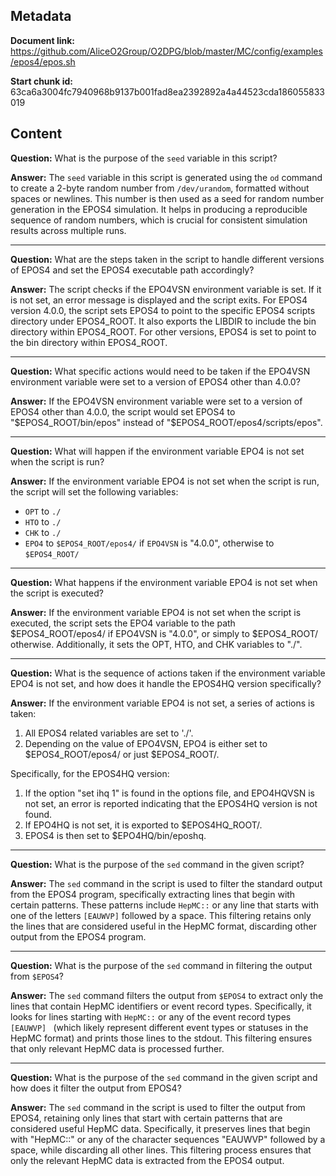 ## Metadata

**Document link:** https://github.com/AliceO2Group/O2DPG/blob/master/MC/config/examples/epos4/epos.sh

**Start chunk id:** 63ca6a3004fc7940968b9137b001fad8ea2392892a4a44523cda186055833019

## Content

**Question:** What is the purpose of the `seed` variable in this script?

**Answer:** The `seed` variable in this script is generated using the `od` command to create a 2-byte random number from `/dev/urandom`, formatted without spaces or newlines. This number is then used as a seed for random number generation in the EPOS4 simulation. It helps in producing a reproducible sequence of random numbers, which is crucial for consistent simulation results across multiple runs.

---

**Question:** What are the steps taken in the script to handle different versions of EPOS4 and set the EPOS4 executable path accordingly?

**Answer:** The script checks if the EPO4VSN environment variable is set. If it is not set, an error message is displayed and the script exits. For EPOS4 version 4.0.0, the script sets EPOS4 to point to the specific EPOS4 scripts directory under EPOS4_ROOT. It also exports the LIBDIR to include the bin directory within EPOS4_ROOT. For other versions, EPOS4 is set to point to the bin directory within EPOS4_ROOT.

---

**Question:** What specific actions would need to be taken if the EPO4VSN environment variable were set to a version of EPOS4 other than 4.0.0?

**Answer:** If the EPO4VSN environment variable were set to a version of EPOS4 other than 4.0.0, the script would set EPOS4 to "$EPOS4_ROOT/bin/epos" instead of "$EPOS4_ROOT/epos4/scripts/epos".

---

**Question:** What will happen if the environment variable EPO4 is not set when the script is run?

**Answer:** If the environment variable EPO4 is not set when the script is run, the script will set the following variables:

- `OPT` to `./`
- `HTO` to `./`
- `CHK` to `./`
- `EPO4` to `$EPOS4_ROOT/epos4/` if `EPO4VSN` is "4.0.0", otherwise to `$EPOS4_ROOT/`

---

**Question:** What happens if the environment variable EPO4 is not set when the script is executed?

**Answer:** If the environment variable EPO4 is not set when the script is executed, the script sets the EPO4 variable to the path $EPOS4_ROOT/epos4/ if EPO4VSN is "4.0.0", or simply to $EPOS4_ROOT/ otherwise. Additionally, it sets the OPT, HTO, and CHK variables to "./".

---

**Question:** What is the sequence of actions taken if the environment variable EPO4 is not set, and how does it handle the EPOS4HQ version specifically?

**Answer:** If the environment variable EPO4 is not set, a series of actions is taken:
1. All EPOS4 related variables are set to './'.
2. Depending on the value of EPO4VSN, EPO4 is either set to $EPOS4_ROOT/epos4/ or just $EPOS4_ROOT/.

Specifically, for the EPOS4HQ version:
1. If the option "set ihq 1" is found in the options file, and EPO4HQVSN is not set, an error is reported indicating that the EPOS4HQ version is not found.
2. If EPO4HQ is not set, it is exported to $EPOS4HQ_ROOT/.
3. EPOS4 is then set to $EPO4HQ/bin/eposhq.

---

**Question:** What is the purpose of the `sed` command in the given script?

**Answer:** The `sed` command in the script is used to filter the standard output from the EPOS4 program, specifically extracting lines that begin with certain patterns. These patterns include `HepMC::` or any line that starts with one of the letters `[EAUWVP]` followed by a space. This filtering retains only the lines that are considered useful in the HepMC format, discarding other output from the EPOS4 program.

---

**Question:** What is the purpose of the `sed` command in filtering the output from `$EPOS4`?

**Answer:** The `sed` command filters the output from `$EPOS4` to extract only the lines that contain HepMC identifiers or event record types. Specifically, it looks for lines starting with `HepMC::` or any of the event record types `[EAUWVP] ` (which likely represent different event types or statuses in the HepMC format) and prints those lines to the stdout. This filtering ensures that only relevant HepMC data is processed further.

---

**Question:** What is the purpose of the `sed` command in the given script and how does it filter the output from EPOS4?

**Answer:** The `sed` command in the script is used to filter the output from EPOS4, retaining only lines that start with certain patterns that are considered useful HepMC data. Specifically, it preserves lines that begin with "HepMC::" or any of the character sequences "EAUWVP" followed by a space, while discarding all other lines. This filtering process ensures that only the relevant HepMC data is extracted from the EPOS4 output.